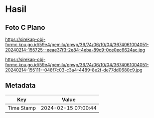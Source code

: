 # Hasil

## Foto C Plano

https://sirekap-obj-formc.kpu.go.id/59e4/pemilu/ppwp/36/74/06/10/04/3674061004051-20240214-155725--eeae37f3-2e84-4eba-89c9-0ce0ec6624ac.jpg

https://sirekap-obj-formc.kpu.go.id/59e4/pemilu/ppwp/36/74/06/10/04/3674061004051-20240214-155111--048f7c03-c3a4-4489-8e2f-de77dd0680c9.jpg


## Metadata

| Key        | Value               |
| ---------- | ------------------- |
| Time Stamp | 2024-02-15 07:00:44 |



